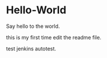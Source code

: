 # Hello-World
Say hello to the world.

this is my first time edit the readme file.


test jenkins autotest.
